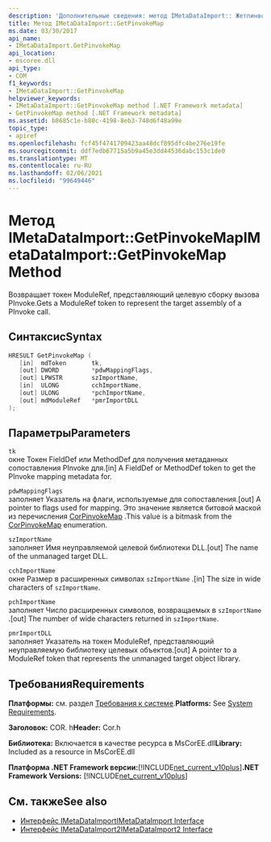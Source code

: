 ```yaml
---
description: 'Дополнительные сведения: метод IMetaDataImport:: Жетпинвокемап'
title: Метод IMetaDataImport::GetPinvokeMap
ms.date: 03/30/2017
api_name:
- IMetaDataImport.GetPinvokeMap
api_location:
- mscoree.dll
api_type:
- COM
f1_keywords:
- IMetaDataImport::GetPinvokeMap
helpviewer_keywords:
- IMetaDataImport::GetPinvokeMap method [.NET Framework metadata]
- GetPinvokeMap method [.NET Framework metadata]
ms.assetid: b8685c1e-b80c-4198-8eb3-748d6f48a99e
topic_type:
- apiref
ms.openlocfilehash: fcf45f4741709423aa48dcf895dfc4be276e19fe
ms.sourcegitcommit: ddf7edb67715a5b9a45e3dd44536dabc153c1de0
ms.translationtype: MT
ms.contentlocale: ru-RU
ms.lasthandoff: 02/06/2021
ms.locfileid: "99649446"
---
```

# <a name="imetadataimportgetpinvokemap-method"></a><span data-ttu-id="338ee-103">Метод IMetaDataImport::GetPinvokeMap</span><span class="sxs-lookup"><span data-stu-id="338ee-103">IMetaDataImport::GetPinvokeMap Method</span></span>

<span data-ttu-id="338ee-104">Возвращает токен ModuleRef, представляющий целевую сборку вызова PInvoke.</span><span class="sxs-lookup"><span data-stu-id="338ee-104">Gets a ModuleRef token to represent the target assembly of a PInvoke call.</span></span>  
  
## <a name="syntax"></a><span data-ttu-id="338ee-105">Синтаксис</span><span class="sxs-lookup"><span data-stu-id="338ee-105">Syntax</span></span>  
  
```cpp  
HRESULT GetPinvokeMap (  
   [in]  mdToken       tk,  
   [out] DWORD         *pdwMappingFlags,  
   [out] LPWSTR        szImportName,  
   [in]  ULONG         cchImportName,  
   [out] ULONG         *pchImportName,  
   [out] mdModuleRef   *pmrImportDLL  
);  
```  
  
## <a name="parameters"></a><span data-ttu-id="338ee-106">Параметры</span><span class="sxs-lookup"><span data-stu-id="338ee-106">Parameters</span></span>  

 `tk`  
 <span data-ttu-id="338ee-107">окне Токен FieldDef или MethodDef для получения метаданных сопоставления PInvoke для.</span><span class="sxs-lookup"><span data-stu-id="338ee-107">[in] A FieldDef or MethodDef token to get the PInvoke mapping metadata for.</span></span>  
  
 `pdwMappingFlags`  
 <span data-ttu-id="338ee-108">заполняет Указатель на флаги, используемые для сопоставления.</span><span class="sxs-lookup"><span data-stu-id="338ee-108">[out] A pointer to flags used for mapping.</span></span> <span data-ttu-id="338ee-109">Это значение является битовой маской из перечисления [CorPinvokeMap](corpinvokemap-enumeration.md) .</span><span class="sxs-lookup"><span data-stu-id="338ee-109">This value is a bitmask from the [CorPinvokeMap](corpinvokemap-enumeration.md) enumeration.</span></span>  
  
 `szImportName`  
 <span data-ttu-id="338ee-110">заполняет Имя неуправляемой целевой библиотеки DLL.</span><span class="sxs-lookup"><span data-stu-id="338ee-110">[out] The name of the unmanaged target DLL.</span></span>  
  
 `cchImportName`  
 <span data-ttu-id="338ee-111">окне Размер в расширенных символах `szImportName` .</span><span class="sxs-lookup"><span data-stu-id="338ee-111">[in] The size in wide characters of `szImportName`.</span></span>  
  
 `pchImportName`  
 <span data-ttu-id="338ee-112">заполняет Число расширенных символов, возвращаемых в `szImportName` .</span><span class="sxs-lookup"><span data-stu-id="338ee-112">[out] The number of wide characters returned in `szImportName`.</span></span>  
  
 `pmrImportDLL`  
 <span data-ttu-id="338ee-113">заполняет Указатель на токен ModuleRef, представляющий неуправляемую библиотеку целевых объектов.</span><span class="sxs-lookup"><span data-stu-id="338ee-113">[out] A pointer to a ModuleRef token that represents the unmanaged target object library.</span></span>  
  
## <a name="requirements"></a><span data-ttu-id="338ee-114">Требования</span><span class="sxs-lookup"><span data-stu-id="338ee-114">Requirements</span></span>  

 <span data-ttu-id="338ee-115">**Платформы:** см. раздел [Требования к системе](../../get-started/system-requirements.md).</span><span class="sxs-lookup"><span data-stu-id="338ee-115">**Platforms:** See [System Requirements](../../get-started/system-requirements.md).</span></span>  
  
 <span data-ttu-id="338ee-116">**Заголовок:** COR. h</span><span class="sxs-lookup"><span data-stu-id="338ee-116">**Header:** Cor.h</span></span>  
  
 <span data-ttu-id="338ee-117">**Библиотека:** Включается в качестве ресурса в MsCorEE.dll</span><span class="sxs-lookup"><span data-stu-id="338ee-117">**Library:** Included as a resource in MsCorEE.dll</span></span>  
  
 <span data-ttu-id="338ee-118">**Платформа .NET Framework версии:**[!INCLUDE[net_current_v10plus](../../../../includes/net-current-v10plus-md.md)]</span><span class="sxs-lookup"><span data-stu-id="338ee-118">**.NET Framework Versions:** [!INCLUDE[net_current_v10plus](../../../../includes/net-current-v10plus-md.md)]</span></span>  
  
## <a name="see-also"></a><span data-ttu-id="338ee-119">См. также</span><span class="sxs-lookup"><span data-stu-id="338ee-119">See also</span></span>

- [<span data-ttu-id="338ee-120">Интерфейс IMetaDataImport</span><span class="sxs-lookup"><span data-stu-id="338ee-120">IMetaDataImport Interface</span></span>](imetadataimport-interface.md)
- [<span data-ttu-id="338ee-121">Интерфейс IMetaDataImport2</span><span class="sxs-lookup"><span data-stu-id="338ee-121">IMetaDataImport2 Interface</span></span>](imetadataimport2-interface.md)
